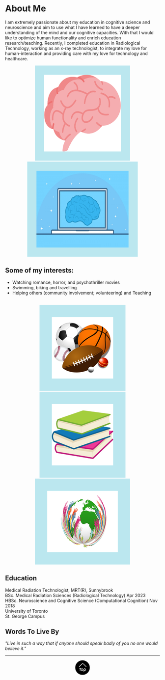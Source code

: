 <a name="top"></a> 

# About Me 

I am extremely passionate about my education in cognitive science and neuroscience and aim to use what I have learned to have a deeper understanding of the mind and our cognitive capacities. With that I would like to optimize human functionality and enrich education research/teaching. Recently, I completed education in Radiological Technology, working as an x-ray technologist, to integrate my love for human-interaction and providing care with my love for technology and healthcare.
<br> 

<center>
<img src="img/brain.png" alt="brain" style="width:250px;height:250px;border:30px solid #bbe7ef"><img src="img/braintech.png" alt="braintech" style="width:300px;height:250px;border:30px solid #bbe7ef"></center>


## Some of my interests: 
* Watching romance, horror, and psychothriller movies
* Swimming, biking and travelling
* Helping others (community involvement; volunteering) and Teaching
<br> 

<center>
<img src="img/sports.png" alt="sports" style="width:200px;height:200px;border:40px solid #bbe7ef"><img src="img/Books.png" alt="Books" style="width:200px;height:200px;border:40px solid #bbe7ef"><img src="img/worldhands.png" alt="worldhands" style="width:230px;height:200px;border:40px solid #bbe7ef"></center>


## Education
Medical Radiation Technologist, MRT(R), Sunnybrook<br />
BSc. Medical Radiation Sciences (Radiological Technology) Apr 2023<br />
HBSc. Neuroscience and Cognitive Science (Computational Cognition) Nov 2018<br />
University of Toronto<br />
St. George Campus<br />

## Words To Live By
*"Live in such a way that if anyone should speak badly of you no one would believe it."*

* * * 
<center>
<a href="#top"><img src="img/back2top.png" alt="back to top" style="width:50px;height:50px;border:0;"></a>
</center>

